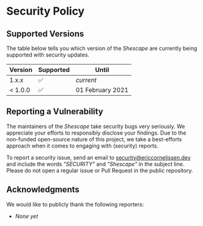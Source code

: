 # Security Policy

## Supported Versions

The table below tells you which version of the _Shescape_ are currently being
supported with security updates.

| Version | Supported          | Until            |
| ------- | ------------------ | ---------------- |
| 1.x.x   | :white_check_mark: | _current_        |
| < 1.0.0 | :white_check_mark: | 01 February 2021 |

## Reporting a Vulnerability

The maintainers of the _Shescape_ take security bugs very seriously. We
appreciate your efforts to responsibly disclose your findings. Due to the
non-funded open-source nature of this project, we take a best-efforts approach
when it comes to engaging with (security) reports.

To report a security issue, send an email to [security@ericcornelissen.dev] and
include the words _"SECURITY"_ and _"Shescape"_ in the subject line. Please
do not open a regular issue or Pull Request in the public repository.

## Acknowledgments

We would like to publicly thank the following reporters:

- _None yet_

[security@ericcornelissen.dev]: mailto:security@ericcornelissen.dev?subject=SECURITY%20%28Shescape%29
